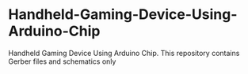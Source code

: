 # Handheld-Gaming-Device-Using-Arduino-Chip
Handheld Gaming Device Using Arduino Chip.
This repository contains Gerber files and schematics only
